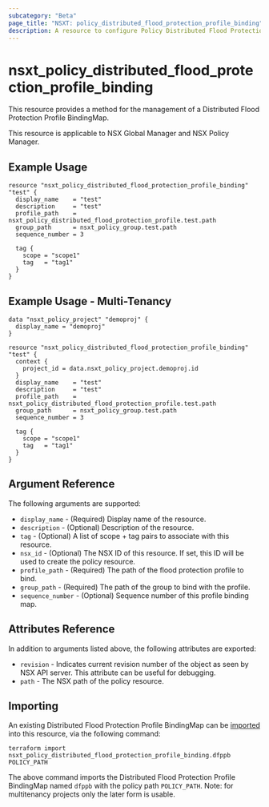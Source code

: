 ```yaml
---
subcategory: "Beta"
page_title: "NSXT: policy_distributed_flood_protection_profile_binding"
description: A resource to configure Policy Distributed Flood Protection Profile BindingMap on NSX Policy manager.
---
```


# nsxt_policy_distributed_flood_protection_profile_binding

This resource provides a method for the management of a Distributed Flood Protection Profile BindingMap.

This resource is applicable to NSX Global Manager and NSX Policy Manager.

## Example Usage

```hcl
resource "nsxt_policy_distributed_flood_protection_profile_binding" "test" {
  display_name    = "test"
  description     = "test"
  profile_path    = nsxt_policy_distributed_flood_protection_profile.test.path
  group_path      = nsxt_policy_group.test.path
  sequence_number = 3

  tag {
    scope = "scope1"
    tag   = "tag1"
  }
}
```

## Example Usage - Multi-Tenancy

```hcl
data "nsxt_policy_project" "demoproj" {
  display_name = "demoproj"
}

resource "nsxt_policy_distributed_flood_protection_profile_binding" "test" {
  context {
    project_id = data.nsxt_policy_project.demoproj.id
  }
  display_name    = "test"
  description     = "test"
  profile_path    = nsxt_policy_distributed_flood_protection_profile.test.path
  group_path      = nsxt_policy_group.test.path
  sequence_number = 3

  tag {
    scope = "scope1"
    tag   = "tag1"
  }
}
```

## Argument Reference

The following arguments are supported:

* `display_name` - (Required) Display name of the resource.
* `description` - (Optional) Description of the resource.
* `tag` - (Optional) A list of scope + tag pairs to associate with this resource.
* `nsx_id` - (Optional) The NSX ID of this resource. If set, this ID will be used to create the policy resource.
* `profile_path` - (Required) The path of the flood protection profile to bind.
* `group_path` - (Required) The path of the group to bind with the profile.
* `sequence_number` - (Optional) Sequence number of this profile binding map.

## Attributes Reference

In addition to arguments listed above, the following attributes are exported:

* `revision` - Indicates current revision number of the object as seen by NSX API server. This attribute can be useful for debugging.
* `path` - The NSX path of the policy resource.

## Importing

An existing Distributed Flood Protection Profile BindingMap can be [imported][docs-import] into this resource, via the following command:

[docs-import]: https://developer.hashicorp.com/terraform/cli/import

```shell
terraform import nsxt_policy_distributed_flood_protection_profile_binding.dfppb POLICY_PATH
```

The above command imports the Distributed Flood Protection Profile BindingMap named `dfppb` with the policy path `POLICY_PATH`.
Note: for multitenancy projects only the later form is usable.
